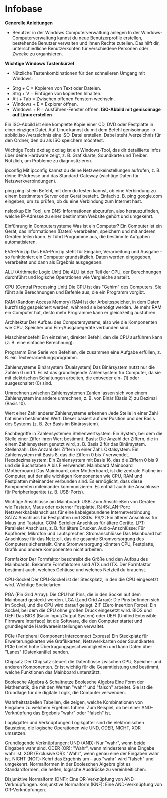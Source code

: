 # Infobase

**Generelle Anleitungen**

- Benutzer in der Windows Computerverwaltung anlegen
In der Windows-Computerverwaltung kannst du neue Benutzerprofile erstellen, bestehende Benutzer verwalten und ihnen Rechte zuteilen. Das hilft dir, unterschiedliche Benutzerkonten für verschiedene Personen oder Zwecke zu organisieren.


**Wichtige Windows Tastenkürzel**

- Nützliche Tastenkombinationen für den schnelleren Umgang mit Windows:

* Strg + C = Kopieren von Text oder Dateien.
* Strg + V = Einfügen von kopierten Inhalten.
* Alt + Tab = Zwischen offenen Fenstern wechseln.
* Windows + E = Explorer öffnen.
* Windows + R = Ausführen-Fenster öffnen.
**ISO-Abbild mit genisoimage auf Linux erstellen**

Ein ISO-Abbild ist eine komplette Kopie einer CD, DVD oder Festplatte in einer einzigen Datei. Auf Linux kannst du mit dem Befehl genisoimage -o abbild.iso /verzeichnis eine ISO-Datei erstellen. Dabei steht /verzeichnis für den Ordner, den du als ISO speichern möchtest.

Wichtige Tools
dxdiag
dxdiag ist ein Windows-Tool, das dir detaillierte Infos über deine Hardware zeigt, z. B. Grafikkarte, Soundkarte und Treiber. Nützlich, um Probleme zu diagnostizieren.

ipconfig
Mit ipconfig kannst du deine Netzwerkeinstellungen aufrufen, z. B. deine IP-Adresse und das Standard-Gateway (wichtige Daten für Netzwerkverbindungen).

ping
ping ist ein Befehl, mit dem du testen kannst, ob eine Verbindung zu einem bestimmten Server oder Gerät besteht. Einfach z. B. ping google.com eingeben, um zu prüfen, ob du eine Verbindung zum Internet hast.

nslookup
Ein Tool, um DNS-Informationen abzurufen, also herauszufinden, welche IP-Adresse zu einer bestimmten Website gehört und umgekehrt.

Einführung in Computersysteme
Was ist ein Computer?
Ein Computer ist ein Gerät, das Informationen (Daten) verarbeiten, speichern und mit anderen Geräten teilen kann. Er führt Programme aus, die bestimmte Aufgaben automatisieren.

EVA-Prinzip
Das EVA-Prinzip steht für Eingabe, Verarbeitung und Ausgabe – so funktioniert ein Computer grundsätzlich. Daten werden eingegeben, verarbeitet und dann als Ergebnis ausgegeben.

ALU (Arithmetic Logic Unit)
Die ALU ist der Teil der CPU, der Berechnungen durchführt und logische Operationen wie Vergleiche anstellt.

CPU (Central Processing Unit)
Die CPU ist das "Gehirn" des Computers. Sie führt alle Berechnungen und Befehle aus, die ein Programm vorgibt.

RAM (Random Access Memory)
RAM ist der Arbeitsspeicher, in dem Daten kurzfristig gespeichert werden, während sie benötigt werden. Je mehr RAM ein Computer hat, desto mehr Programme kann er gleichzeitig ausführen.

Architektur
Der Aufbau des Computersystems, also wie die Komponenten wie CPU, Speicher und Ein-/Ausgabegeräte verbunden sind.

Maschinenbefehl
Ein einzelner, direkter Befehl, den die CPU ausführen kann (z. B. eine einfache Berechnung).

Programm
Eine Serie von Befehlen, die zusammen eine Aufgabe erfüllen, z. B. ein Textverarbeitungsprogramm.

Zahlensysteme
Binärsystem (Dualsystem)
Das Binärsystem nutzt nur die Zahlen 0 und 1. Es ist das grundlegende Zahlensystem für Computer, da sie mit elektrischen Schaltungen arbeiten, die entweder ein- (1) oder ausgeschaltet (0) sind.

Umrechnen zwischen Zahlensystemen
Zahlen lassen sich von einem Zahlensystem ins andere umrechnen, z. B. von Binär (Basis 2) zu Dezimal (Basis 10).

Wert einer Zahl anderer Zahlensysteme erkennen
Jede Stelle in einer Zahl hat einen bestimmten Wert. Dieser basiert auf der Position und der Basis des Systems (z. B. 2er Basis im Binärsystem).

Fachbegriffe in Zahlensystemen
Stellenwertsystem: Ein System, bei dem die Stelle einer Ziffer ihren Wert bestimmt.
Basis: Die Anzahl der Ziffern, die in einem Zahlensystem genutzt wird, z. B. Basis 2 für das Binärsystem.
Stellenzahl: Die Anzahl der Ziffern in einer Zahl.
Oktalsystem: Ein Zahlensystem mit Basis 8, das die Ziffern 0 bis 7 verwendet.
Hexadezimalsystem: Ein Zahlensystem mit Basis 16, das die Ziffern 0 bis 9 und die Buchstaben A bis F verwendet.
Mainboard
Mainboard (Motherboard)
Das Mainboard, oder Motherboard, ist die zentrale Platine im Computer, auf der alle wichtigen Komponenten wie CPU, RAM und Festplatten miteinander verbunden sind. Es ermöglicht, dass diese Komponenten miteinander kommunizieren. Es enthält auch die Anschlüsse für Peripheriegeräte (z. B. USB-Ports).

Wichtige Anschlüsse am Mainboard:
USB: Zum Anschließen von Geräten wie Tastatur, Maus oder externer Festplatte.
RJ45/LAN-Port: Netzwerkkabelanschluss für eine kabelgebundene Internetverbindung.
SATA: Anschluss für Festplatten und SSDs.
PS/2: Ein älterer Anschluss für Maus und Tastatur.
COM: Serieller Anschluss für ältere Geräte.
LPT: Paralleler Anschluss, z. B. für ältere Drucker.
Audio-Anschlüsse: Für Kopfhörer, Mikrofon und Lautsprecher.
Stromanschlüsse
Das Mainboard hat Anschlüsse für das Netzteil, das die gesamte Stromversorgung des Computers sicherstellt. Ohne Stromversorgung könnten CPU, Festplatte, Grafik und andere Komponenten nicht arbeiten.

Formfaktor
Der Formfaktor beschreibt die Größe und den Aufbau des Mainboards. Bekannte Formfaktoren sind ATX und ITX. Der Formfaktor bestimmt auch, welches Gehäuse und welches Netzteil du brauchst.

CPU-Sockel
Der CPU-Sockel ist der Steckplatz, in den die CPU eingesetzt wird. Wichtige Sockelarten:

PGA (Pin Grid Array): Die CPU hat Pins, die in den Sockel auf dem Mainboard gesteckt werden.
LGA (Land Grid Array): Die Pins befinden sich im Sockel, und die CPU wird darauf gelegt.
ZIF (Zero Insertion Force): Ein Sockel, bei dem die CPU ohne großen Druck eingesetzt wird.
BIOS und UEFI
Das BIOS (Basic Input/Output System) oder UEFI (Unified Extensible Firmware Interface) ist die Software, die den Computer startet und grundlegende Hardwareeinstellungen verwaltet.

PCIe (Peripheral Component Interconnect Express)
Ein Steckplatz für Erweiterungskarten wie Grafikkarten, Netzwerkkarten oder Soundkarten. PCIe bietet hohe Übertragungsgeschwindigkeiten und kann Daten über "Lanes" (Datenkanäle) senden.

Chipsatz
Der Chipsatz steuert die Datenflüsse zwischen CPU, Speicher und anderen Komponenten. Er ist wichtig für die Gesamtleistung und bestimmt, welche Funktionen das Mainboard unterstützt.

Boolesche Algebra & Schaltnetze
Boolesche Algebra
Eine Form der Mathematik, die mit den Werten "wahr" und "falsch" arbeitet. Sie ist die Grundlage für die digitale Logik, die Computer verwenden.

Wahrheitstabellen
Tabellen, die zeigen, welche Kombinationen von Eingaben zu welchem Ergebnis führen. Zum Beispiel, ob bei einer AND-Verknüpfung das Ergebnis "wahr" oder "falsch" ist.

Logikgatter und Verknüpfungen
Logikgatter sind die elektronischen Bausteine, die logische Operationen wie UND, ODER, NICHT, XOR umsetzen.

Grundlegende Verknüpfungen:
UND (AND): Nur "wahr", wenn beide Eingaben wahr sind.
ODER (OR): "Wahr", wenn mindestens eine Eingabe wahr ist.
XOR (Exclusive OR): "Wahr", wenn genau eine der Eingaben wahr ist.
NICHT (NOT): Kehrt das Ergebnis um – aus "wahr" wird "falsch" und umgekehrt.
Normalformen
In der Booleschen Algebra gibt es Standardformen, die helfen, logische Ausdrücke zu vereinheitlichen:

Disjunktive Normalform (DNF): Eine OR-Verknüpfung von AND-Verknüpfungen.
Konjunktive Normalform (KNF): Eine AND-Verknüpfung von OR-Verknüpfungen.